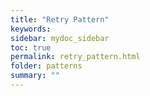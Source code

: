 ```yaml
---
title: "Retry Pattern"
keywords: 
sidebar: mydoc_sidebar
toc: true
permalink: retry_pattern.html
folder: patterns
summary: ""
---
```


